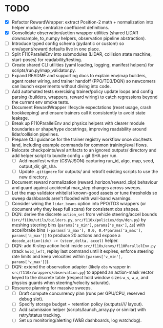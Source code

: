 # TODO

- [x] Refactor RewardWrapper: extract Position-2 math + normalization into helper module; centralize coefficient definitions.
- [x] Consolidate observation/action wrapper utilities (shared LiDAR downsample, to_numpy helpers, observation pipeline abstraction).
- [ ] Introduce typed config schema (pydantic or custom) so env/agent/reward defaults live in one place.
- [ ] Split F110ParallelEnv into submodules (LiDAR, collision state machine, start-poses) for readability/testing.
- [ ] Create shared CLI utilities (yaml loading, logging, manifest helpers) for scripts/run.py/map_validator.py.
- [ ] Expand README and supporting docs to explain env/map builders, agent roster wiring, and trainer handoff (PPO/TD3/DQN) so newcomers can launch experiments without diving into code.
- [ ] Add automated tests exercising trainer/policy update loops and config parsing (builders, wrappers, reward wiring) to catch regressions beyond the current env smoke tests.
- [ ] Document RewardWrapper lifecycle expectations (reset usage, crash bookkeeping) and ensure trainers call it consistently to avoid state leakage.
- [ ] Break up F110ParallelEnv and physics helpers with clearer module boundaries or shape/type docstrings, improving readability around lidar/collision pipelines.
- [ ] Prepare CLI guidance for the trainer registry workflow once doc/tests land, including example commands for common training/eval flows.
- [ ] Relocate checkpoints/eval artifacts to an ignored outputs/ directory and add helper script to bundle config + git SHA per run.
    - [ ] Add manifest writer (CSV/JSON) capturing run_id, algo, map, seed, output_dir, git_sha.
    - [ ] Update `.gitignore` for outputs/ and retrofit existing scripts to use the new directory.
- [ ] Document reward normalization (reward_horizon/reward_clip) behaviour and guard against accidental max_step changes across sweeps.
- [ ] Let the map validator whitelist known-good assets or tune thresholds so sweep dashboards aren't flooded with wall-band warnings.
- [ ] Consider wiring the `lidar_beams` option into PPO/TD3 wrappers (or document why they keep full scans) for consistent obs shapes.
- [ ] DQN: derive the discrete `action_set` from vehicle steering/accel bounds (`src/f110x/utils/builders.py`, `src/f110x/policies/dqn/dqn.py`) by meshing steering bins (`params['s_min']`, `params['s_max']`, `Δs`) with accel/brake bins `[-params['a_max'], 0.0, 0.4*params['a_max'], params['a_max']]` to produce 20 actions and expose a `decode_action(idx) -> (steer_delta, accel)` helper.
- [ ] DQN: add K-step action hold inside `src/f110x/envs/f110ParallelEnv.py` (track `hold_left`, replay last command until it expires, enforce steering rate limits and keep velocities within `[params['v_min'], params['v_max']]`).
- [ ] DQN: extend the observation adapter (likely `obs` wrapper in `src/f110x/wrappers/observation.py`) to append an action-mask vector keyed to the discrete table (respect hold window sizes `w_s`, `w_a`, and physics guards when steering/velocity saturate).
- [ ] Resource planning for massive sweeps.
    - [ ] Draft compute concurrency plan (runs per GPU/CPU, reserved debug slot).
    - [ ] Specify storage budget + retention policy (outputs/<algo>/<map>/<seed>/ layout).
    - [ ] Add submission helper (scripts/launch_array.py or similar) with retry/status tracking.
    - [ ] Set up monitoring/alerting (W&B dashboards, log watchdog).
